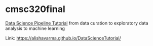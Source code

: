 # cmsc320final
[Data Science Pipeline Tutorial](https://alishavarma.github.io/cmsc320final/index.html) from data curation to exploratory data analysis to machine learning

Link: https://alishavarma.github.io/DataScienceTutorial/
